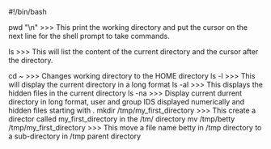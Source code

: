 #!/bin/bash

pwd "\n" >>> This print the working directory and put the cursor on the next line for the shell prompt to take commands.

ls  >>> This will list the content of the current directory and the cursor after the directory.

cd ~ >>> Changes working  directory to the HOME directory
ls -l >>> This will display the current directory in a long format
ls -al >>> This displays the hidden files in the current directory
ls -na >>> Display current durrent directory in long format, user and group IDS displayed numerically and hidden files starting with .
mkdir /tmp/my_first_directory >>> This create a director called my_first_directory in the /tm/ directory
mv /tmp/betty /tmp/my_first_directory >>> This move a file name betty in /tmp directory to a sub-directory in /tmp parent directory
